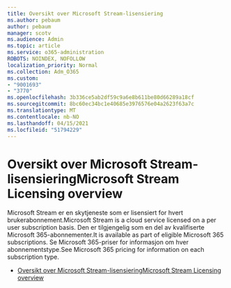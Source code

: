 ```yaml
---
title: Oversikt over Microsoft Stream-lisensiering
ms.author: pebaum
author: pebaum
manager: scotv
ms.audience: Admin
ms.topic: article
ms.service: o365-administration
ROBOTS: NOINDEX, NOFOLLOW
localization_priority: Normal
ms.collection: Adm_O365
ms.custom:
- "9001693"
- "3770"
ms.openlocfilehash: 3b336ce5ab2df59c9a6e8b611be80d66289a18cf
ms.sourcegitcommit: 8bc60ec34bc1e40685e3976576e04a2623f63a7c
ms.translationtype: MT
ms.contentlocale: nb-NO
ms.lasthandoff: 04/15/2021
ms.locfileid: "51794229"
---
```

# <a name="microsoft-stream-licensing-overview"></a><span data-ttu-id="7f10d-102">Oversikt over Microsoft Stream-lisensiering</span><span class="sxs-lookup"><span data-stu-id="7f10d-102">Microsoft Stream Licensing overview</span></span>

<span data-ttu-id="7f10d-103">Microsoft Stream er en skytjeneste som er lisensiert for hvert brukerabonnement.</span><span class="sxs-lookup"><span data-stu-id="7f10d-103">Microsoft Stream is a cloud service licensed on a per user subscription basis.</span></span> <span data-ttu-id="7f10d-104">Den er tilgjengelig som en del av kvalifiserte Microsoft 365-abonnementer.</span><span class="sxs-lookup"><span data-stu-id="7f10d-104">It is available as part of eligible Microsoft 365 subscriptions.</span></span> <span data-ttu-id="7f10d-105">Se Microsoft 365-priser for informasjon om hver abonnementstype.</span><span class="sxs-lookup"><span data-stu-id="7f10d-105">See Microsoft 365 pricing for information on each subscription type.</span></span>

- [<span data-ttu-id="7f10d-106">Oversikt over Microsoft Stream-lisensiering</span><span class="sxs-lookup"><span data-stu-id="7f10d-106">Microsoft Stream Licensing overview</span></span>](https://docs.microsoft.com/stream/license-overview)